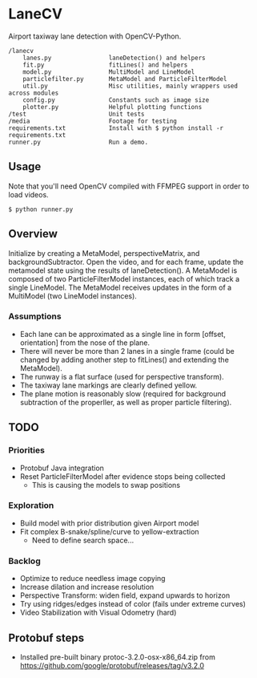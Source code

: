 # LaneCV
Airport taxiway lane detection with OpenCV-Python.

    /lanecv
        lanes.py                laneDetection() and helpers
        fit.py                  fitLines() and helpers
        model.py                MultiModel and LineModel
        particlefilter.py       MetaModel and ParticleFilterModel
        util.py                 Misc utilities, mainly wrappers used across modules
        config.py               Constants such as image size
        plotter.py              Helpful plotting functions
    /test                       Unit tests
    /media                      Footage for testing
    requirements.txt            Install with $ python install -r requirements.txt
    runner.py                   Run a demo.


## Usage

Note that you'll need OpenCV compiled with FFMPEG support in order to load videos.

    $ python runner.py

## Overview

Initialize by creating a MetaModel, perspectiveMatrix, and backgroundSubtractor. Open the video, and for each frame, update the metamodel state using the results of laneDetection(). A MetaModel is composed of two ParticleFilterModel instances, each of which track a single LineModel. The MetaModel receives updates in the form of a MultiModel (two LineModel instances).

### Assumptions

* Each lane can be approximated as a single line in form [offset, orientation] from the nose of the plane.
* There will never be more than 2 lanes in a single frame (could be changed by adding another step to fitLines() and extending the MetaModel).
* The runway is a flat surface (used for perspective transform).
* The taxiway lane markings are clearly defined yellow.
* The plane motion is reasonably slow (required for background subtraction of the properller, as well as proper particle filtering).

## TODO

### Priorities

* Protobuf Java integration
* Reset ParticleFilterModel after evidence stops being collected
    * This is causing the models to swap positions

### Exploration

* Build model with prior distribution given Airport model
* Fit complex B-snake/spline/curve to yellow-extraction
    * Need to define search space...

###  Backlog

* Optimize to reduce needless image copying
* Increase dilation and increase resolution
* Perspective Transform: widen field, expand upwards to horizon
* Try using ridges/edges instead of color (fails under extreme curves)
* Video Stabilization with Visual Odometry (hard)


## Protobuf steps

* Installed pre-built binary protoc-3.2.0-osx-x86_64.zip from https://github.com/google/protobuf/releases/tag/v3.2.0